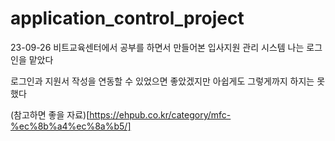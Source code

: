 # application_control_project
23-09-26
비트교육센터에서 공부를 하면서 만들어본 입사지원 관리 시스템 나는 로그인을 맡았다

로그인과 지원서 작성을 연동할 수 있었으면 좋았겠지만 아쉽게도 그렇게까지 하지는 못했다

(참고하면 좋을 자료)[https://ehpub.co.kr/category/mfc-%ec%8b%a4%ec%8a%b5/]
